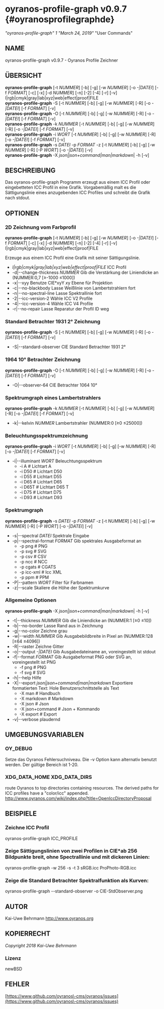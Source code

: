 # oyranos\-profile\-graph v0.9.7 {#oyranosprofilegraphde}
*"oyranos\-profile\-graph"* *1* *"March 24, 2019"* "User Commands"
## NAME
oyranos\-profile\-graph v0.9.7 \- Oyranos Profile Zeichner
## ÜBERSICHT
**oyranos\-profile\-graph** [\-t *NUMMER*] [\-b] [\-g] [\-w *NUMMER*] [\-o *\-|DATEI*] [\-f *FORMAT*] [\-c] [\-x] [\-d *NUMMER*] [\-n] [\-2] [\-4] [\-r] [\-v] l|rgb|cmyk|gray|lab|xyz|web|effect|proof|FILE
<br />
**oyranos\-profile\-graph** \-S [\-t *NUMMER*] [\-b] [\-g] [\-w *NUMMER*] [\-R] [\-o *\-|DATEI*] [\-f *FORMAT*] [\-v]
<br />
**oyranos\-profile\-graph** \-O [\-t *NUMMER*] [\-b] [\-g] [\-w *NUMMER*] [\-R] [\-o *\-|DATEI*] [\-f *FORMAT*] [\-v]
<br />
**oyranos\-profile\-graph** \-k *NUMMER* [\-t *NUMMER*] [\-b] [\-g] [\-w *NUMMER*] [\-R] [\-o *\-|DATEI*] [\-f *FORMAT*] [\-v]
<br />
**oyranos\-profile\-graph** \-i *WORT* [\-t *NUMMER*] [\-b] [\-g] [\-w *NUMMER*] [\-R] [\-o *\-|DATEI*] [\-f *FORMAT*] [\-v]
<br />
**oyranos\-profile\-graph** \-s *DATEI* \-p *FORMAT* \-z [\-t *NUMMER*] [\-b] [\-g] [\-w *NUMMER*] [\-R] [\-P *WORT*] [\-o *\-|DATEI*] [\-v]
<br />
**oyranos\-profile\-graph** \-X *json|json+command|man|markdown*|  \-h [\-v]
## BESCHREIBUNG
Das oyranos\-profile\-graph Programm erzeugt aus einem ICC Profil oder eingebetteten ICC Profil in eine Grafik. Vorgabemäßig malt es die Sättigungslinie eines anzugebenden ICC Profiles und schreibt die Grafik nach stdout.
## OPTIONEN
### 2D Zeichnung vom Farbprofil
**oyranos\-profile\-graph** [\-t *NUMMER*] [\-b] [\-g] [\-w *NUMMER*] [\-o *\-|DATEI*] [\-f *FORMAT*] [\-c] [\-x] [\-d *NUMMER*] [\-n] [\-2] [\-4] [\-r] [\-v] l|rgb|cmyk|gray|lab|xyz|web|effect|proof|FILE

Erzeuge aus einem ICC Profil eine Grafik mit seiner Sättigungslinie.

*  *l|rgb|cmyk|gray|lab|xyz|web|effect|proof|FILE*	ICC Profil
* \-d|\-\-change\-thickness *NUMMER*	Gib die Verstärkung der Liniendicke an (NUMMER:0,7 [≥\-1000 ≤1000])
* \-x|\-\-xyy	Benutze CIE*xyY *x*y Ebene für Projektion
* \-c|\-\-no\-blackbody	Lasse Weißlinie von Lambertstrahlern fort
* \-n|\-\-no\-spectral\-line	Lasse Spektrallinie fort
* \-2|\-\-icc\-version\-2	Wähle ICC V2 Profile
* \-4|\-\-icc\-version\-4	Wähle ICC V4 Profile
* \-r|\-\-no\-repair	Lasse Reparatur der Profil ID weg

### Standard Betrachter 1931 2° Zeichnung
**oyranos\-profile\-graph** \-S [\-t *NUMMER*] [\-b] [\-g] [\-w *NUMMER*] [\-R] [\-o *\-|DATEI*] [\-f *FORMAT*] [\-v]

* \-S|\-\-standard\-observer	CIE Standard Betrachter 1931 2°

### 1964 10° Betrachter Zeichnung
**oyranos\-profile\-graph** \-O [\-t *NUMMER*] [\-b] [\-g] [\-w *NUMMER*] [\-R] [\-o *\-|DATEI*] [\-f *FORMAT*] [\-v]

* \-O|\-\-observer\-64	CIE Betrachter 1064 10°

### Spektrumgraph eines Lambertstrahlers
**oyranos\-profile\-graph** \-k *NUMMER* [\-t *NUMMER*] [\-b] [\-g] [\-w *NUMMER*] [\-R] [\-o *\-|DATEI*] [\-f *FORMAT*] [\-v]

* \-k|\-\-kelvin *NUMMER*	Lambertstrahler (NUMMER:0 [≥0 ≤25000])

### Beleuchtungsspektrumzeichnung
**oyranos\-profile\-graph** \-i *WORT* [\-t *NUMMER*] [\-b] [\-g] [\-w *NUMMER*] [\-R] [\-o *\-|DATEI*] [\-f *FORMAT*] [\-v]

* \-i|\-\-illuminant *WORT*	Beleuchtungsspektrum
   * \-i A		# Lichtart A
   * \-i D50		# Lichtart D50
   * \-i D55		# Lichtart D55
   * \-i D65		# Lichtart D65
   * \-i D65T		# Lichtart D65 T
   * \-i D75		# Lichtart D75
   * \-i D93		# Lichtart D93

### Spektrumgraph
**oyranos\-profile\-graph** \-s *DATEI* \-p *FORMAT* \-z [\-t *NUMMER*] [\-b] [\-g] [\-w *NUMMER*] [\-R] [\-P *WORT*] [\-o *\-|DATEI*] [\-v]

* \-s|\-\-spectral *DATEI*	Spektrale Eingabe
* \-p|\-\-spectral\-format *FORMAT*	Gib spektrales Ausgabeformat an
   * \-p png		# PNG
   * \-p svg		# SVG
   * \-p csv		# CSV
   * \-p ncc		# NCC
   * \-p cgats		# CGATS
   * \-p icc\-xml		# Icc XML
   * \-p ppm		# PPM
* \-P|\-\-pattern *WORT*	Filter für Farbnamen
* \-z|\-\-scale	Skaliere die Höhe der Spektrumkurve

### Allgemeine Optionen
**oyranos\-profile\-graph** \-X *json|json+command|man|markdown*|  \-h [\-v]

* \-t|\-\-thickness *NUMMER*	Gib die Liniendicke an (NUMMER:1 [≥0 ≤10])
* \-b|\-\-no\-border	Lasse Rand aus in Zeichnung
* \-g|\-\-no\-color	Zeichne grau
* \-w|\-\-width *NUMMER*	Gib Ausgabebildbreite in Pixel an (NUMMER:128 [≥64 ≤4096])
* \-R|\-\-raster	Zeichne Gitter
* \-o|\-\-output *\-|DATEI*	Gib Ausgabedateiname an, voreingestellt ist stdout
* \-f|\-\-format *FORMAT*	Gib Ausgabeformat PNG oder SVG an, voreingestellt ist PNG
   * \-f png		# PNG
   * \-f svg		# SVG
* \-h|\-\-help	Hilfe
* \-X|\-\-export *json|json+command|man|markdown*	Exportiere formatierten Text: Hole Benutzerschnittstelle als Text
   * \-X man		# Handbuch
   * \-X markdown		# Markdown
   * \-X json		# Json
   * \-X json+command		# Json + Kommando
   * \-X export		# Export
* \-v|\-\-verbose	plaudernd

## UMGEBUNGSVARIABLEN
### OY\_DEBUG
Setze das Oyranos Fehlersuchniveau. Die \-v Option kann alternativ benutzt werden. Der gültige Bereich ist 1\-20.
### XDG\_DATA\_HOME XDG\_DATA\_DIRS
route Oyranos to top directories containing resources. The derived paths for ICC profiles have a "color/icc" appended. http://www.oyranos.com/wiki/index.php?title=OpenIccDirectoryProposal  
## BEISPIELE
### Zeichne ICC Profil
oyranos\-profile\-graph ICC\_PROFILE 
### Zeige Sättigungslinien von zwei Profilen in CIE*ab 256 Bildpunkte breit, ohne Spectrallinie und mit dickeren Linien:
oyranos\-profile\-graph \-w 256 \-s \-t 3 sRGB.icc ProPhoto\-RGB.icc 
### Zeige die Standard Betrachter Spektralfunktion als Kurven:
oyranos\-profile\-graph \-\-standard\-observer \-o CIE\-StdObserver.png 
## AUTOR
Kai\-Uwe Behrmann http://www.oyranos.org
## KOPIERRECHT
*Copyright 2018 Kai\-Uwe Behrmann*


### Lizenz
newBSD
## FEHLER
[https://www.github.com/oyranos\-cms/oyranos/issues](https://www.github.com/oyranos\-cms/oyranos/issues)


